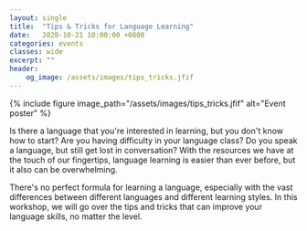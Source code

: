 ```yaml
---
layout: single
title:  "Tips & Tricks for Language Learning"
date:   2020-10-21 10:00:00 +0800
categories: events
classes: wide
excerpt: ""
header:
    og_image: /assets/images/tips_tricks.jfif
---
```


{% include figure image_path="/assets/images/tips_tricks.jfif" alt="Event poster" %}


Is there a language that you're interested in learning, but you don't know how to start? Are you having difficulty in your language class? Do you speak a language, but still get lost in conversation? With the resources we have at the touch of our fingertips, language learning is easier than ever before, but it also can be overwhelming.

There's no perfect formula for learning a language, especially with the vast differences between different languages and different learning styles. In this workshop, we will go over the tips and tricks that can improve your language skills, no matter the level. 
